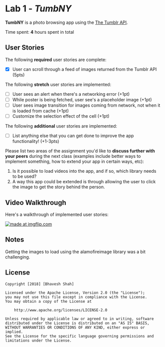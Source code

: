 # Lab 1 - *TumbNY*

**TumbNY** is a photo browsing app using the [The Tumblr API](https://www.tumblr.com/docs/en/api/v2#posts).

Time spent: **4** hours spent in total

## User Stories

The following **required** user stories are complete:

- [x] User can scroll through a feed of images returned from the Tumblr API (5pts)

The following **stretch** user stories are implemented:

- [ ] User sees an alert when there's a networking error (+1pt)
- [ ] While poster is being fetched, user see's a placeholder image (+1pt)
- [ ] User sees image transition for images coming from network, not when it is loaded from cache (+1pt)
- [ ] Customize the selection effect of the cell (+1pt)

The following **additional** user stories are implemented:

- [ ] List anything else that you can get done to improve the app functionality! (+1-3pts)

Please list two areas of the assignment you'd like to **discuss further with your peers** during the next class (examples include better ways to implement something, how to extend your app in certain ways, etc):

1. Is it possible to load videos into the app, and if so, which library needs to be used? 
2. A way this app could be extended is through allowing the user to click the image to get the story behind the person.

## Video Walkthrough

Here's a walkthrough of implemented user stories:

<a href="https://imgflip.com/gif/2jcbqn"><img src="https://i.imgflip.com/2jcbqn.gif" title="made at imgflip.com"/></a>

## Notes

Getting the images to load using the alamofireimage library was a bit challenging.

## License

    Copyright [2018] [Bhavesh Shah]

    Licensed under the Apache License, Version 2.0 (the "License");
    you may not use this file except in compliance with the License.
    You may obtain a copy of the License at

        http://www.apache.org/licenses/LICENSE-2.0

    Unless required by applicable law or agreed to in writing, software
    distributed under the License is distributed on an "AS IS" BASIS,
    WITHOUT WARRANTIES OR CONDITIONS OF ANY KIND, either express or implied.
    See the License for the specific language governing permissions and
    limitations under the License.
